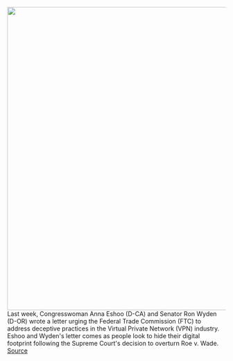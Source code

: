 <img src='https://cdn.vox-cdn.com/thumbor/IwoSynSIy7LvDQdwDEOESrpTrio=/0x0:2040x1360/1200x800/filters:focal(857x517:1183x843)/cdn.vox-cdn.com/uploads/chorus_image/image/71141347/acastro_190228_1777_vpn_0003.0.jpg' width='700px' /><br/>
Last week, Congresswoman Anna Eshoo (D-CA) and Senator Ron Wyden (D-OR) wrote a letter urging the Federal Trade Commission (FTC) to address deceptive practices in the Virtual Private Network (VPN) industry. Eshoo and Wyden's letter comes as people look to hide their digital footprint following the Supreme Court's decision to overturn Roe v. Wade.
<a href='https://www.theverge.com/2022/7/17/23264384/lawmakers-ftc-eshoo-wyden-vpn-industry-roe-v-wade-abortion-privacy'> Source <a/>